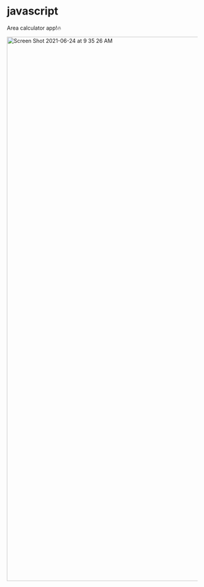 # javascript

Area calculator app!🔥

<img width="1439" alt="Screen Shot 2021-06-24 at 9 35 26 AM" src="https://user-images.githubusercontent.com/68082556/123272407-b4b4d200-d4cf-11eb-8887-86eb7b8e7cd1.png">
